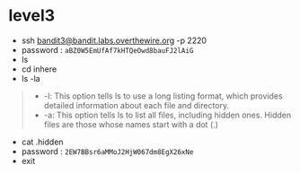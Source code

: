 # level3
- ssh bandit3@bandit.labs.overthewire.org -p 2220
- password : ```aBZ0W5EmUfAf7kHTQeOwd8bauFJ2lAiG```
- ls
- cd inhere
- ls -la
> - -l: This option tells ls to use a long listing format, which provides detailed information about each file and directory.
> - -a: This option tells ls to list all files, including hidden ones. Hidden files are those whose names start with a dot (.)
- cat .hidden
- password : ```2EW7BBsr6aMMoJ2HjW067dm8EgX26xNe```
- exit

